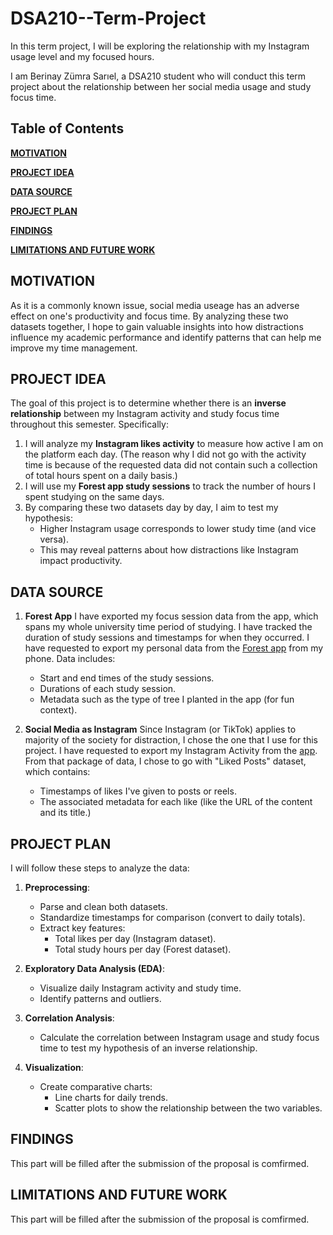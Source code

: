 # DSA210--Term-Project
In this term project, I will be exploring the relationship with my Instagram usage level and my focused hours.

I am Berinay Zümra Sarıel, a DSA210 student who will conduct this term project about the relationship between her social media usage and study focus time. 


## Table of Contents
**[MOTIVATION](#MOTIVATION)**  

**[PROJECT IDEA](#PROJECT-IDEA)**

**[DATA SOURCE](#DATA-SOURCE)** 

**[PROJECT PLAN](#PROJECT-PLAN)** 

**[FINDINGS](#FINDINGS)** 

**[LIMITATIONS AND FUTURE WORK](#LIMITATIONS-AND-FUTURE-WORK)** 

## MOTIVATION 

As it is a commonly known issue, social media useage has an adverse effect on one's productivity and focus time. By analyzing these two datasets together, I hope to gain valuable insights into how distractions influence my academic performance and identify patterns that can help me improve my time management.

## PROJECT IDEA

The goal of this project is to determine whether there is an **inverse relationship** between my Instagram activity and study focus time throughout this semester. Specifically:
1. I will analyze my **Instagram likes activity** to measure how active I am on the platform each day. (The reason why I did not go with the activity time is because of the requested data did not contain such a collection of total hours spent on a daily basis.)
2. I will use my **Forest app study sessions** to track the number of hours I spent studying on the same days.
3. By comparing these two datasets day by day, I aim to test my hypothesis:  
   - Higher Instagram usage corresponds to lower study time (and vice versa).  
   - This may reveal patterns about how distractions like Instagram impact productivity.

## DATA SOURCE

1. **Forest App**
   I have exported my focus session data from the app, which spans my whole  university time period of studying. I have tracked the duration of study sessions and timestamps for when they occurred. I have requested to export my personal data from the  [Forest app](https://www.forestapp.cc/) from my phone.
   Data includes:
   - Start and end times of the study sessions.
   - Durations of each study session.
   - Metadata such as the type of tree I planted in the app (for fun context). 
   

 2. **Social Media as Instagram**
    Since Instagram (or TikTok) applies to majority of the society for distraction, I chose the one  that I use for this project. I have requested to export my Instagram Activity from the [app](https://apps.apple.com/us/app/instagram/id389801252).
    From that package of data, I chose to go with "Liked Posts" dataset, which contains:
    - Timestamps of likes I've given to posts or reels.
    - The associated metadata for each like (like the URL of the content and its title.)

## PROJECT PLAN

I will follow these steps to analyze the data:

1. **Preprocessing**:
   - Parse and clean both datasets.
   - Standardize timestamps for comparison (convert to daily totals).
   - Extract key features:
     - Total likes per day (Instagram dataset).
     - Total study hours per day (Forest dataset).

2. **Exploratory Data Analysis (EDA)**:
   - Visualize daily Instagram activity and study time.
   - Identify patterns and outliers.

3. **Correlation Analysis**:
   - Calculate the correlation between Instagram usage and study focus time to test my hypothesis of an inverse relationship.

4. **Visualization**:
   - Create comparative charts:
     - Line charts for daily trends.
     - Scatter plots to show the relationship between the two variables.

## FINDINGS

   This part will be filled after the submission of the proposal is comfirmed. 
 
## LIMITATIONS AND FUTURE WORK

   This part will be filled after the submission of the proposal is comfirmed.

    
